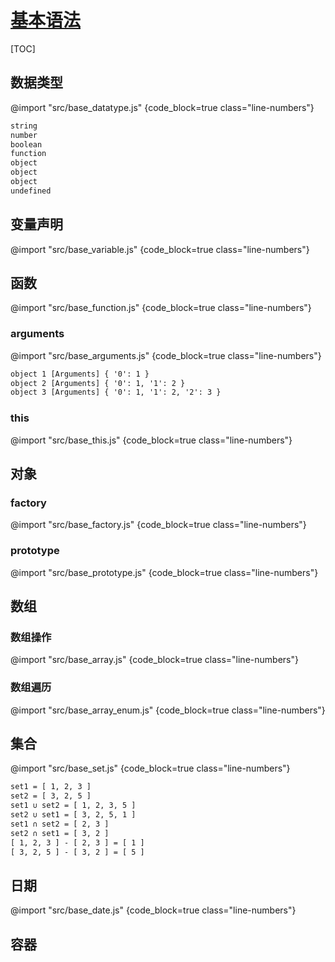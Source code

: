 <link rel="stylesheet" href="https://zhmhbest.gitee.io/hellomathematics/style/index.css">
<script src="https://zhmhbest.gitee.io/hellomathematics/style/index.js"></script>

# [基本语法](./index.html)

[TOC]

## 数据类型

@import "src/base_datatype.js" {code_block=true class="line-numbers"}

```txt
string
number
boolean
function
object
object
object
undefined
```

## 变量声明

@import "src/base_variable.js" {code_block=true class="line-numbers"}

## 函数

@import "src/base_function.js" {code_block=true class="line-numbers"}

### arguments

@import "src/base_arguments.js" {code_block=true class="line-numbers"}

```txt
object 1 [Arguments] { '0': 1 }
object 2 [Arguments] { '0': 1, '1': 2 }
object 3 [Arguments] { '0': 1, '1': 2, '2': 3 }
```

### this

@import "src/base_this.js" {code_block=true class="line-numbers"}

## 对象

### factory

@import "src/base_factory.js" {code_block=true class="line-numbers"}

### prototype

@import "src/base_prototype.js" {code_block=true class="line-numbers"}

## 数组

### 数组操作

@import "src/base_array.js" {code_block=true class="line-numbers"}

### 数组遍历

@import "src/base_array_enum.js" {code_block=true class="line-numbers"}

## 集合

@import "src/base_set.js" {code_block=true class="line-numbers"}

```txt
set1 = [ 1, 2, 3 ]
set2 = [ 3, 2, 5 ]
set1 ∪ set2 = [ 1, 2, 3, 5 ]
set2 ∪ set1 = [ 3, 2, 5, 1 ]
set1 ∩ set2 = [ 2, 3 ]
set2 ∩ set1 = [ 3, 2 ]
[ 1, 2, 3 ] - [ 2, 3 ] = [ 1 ]
[ 3, 2, 5 ] - [ 3, 2 ] = [ 5 ]
```

## 日期

@import "src/base_date.js" {code_block=true class="line-numbers"}

## 容器

